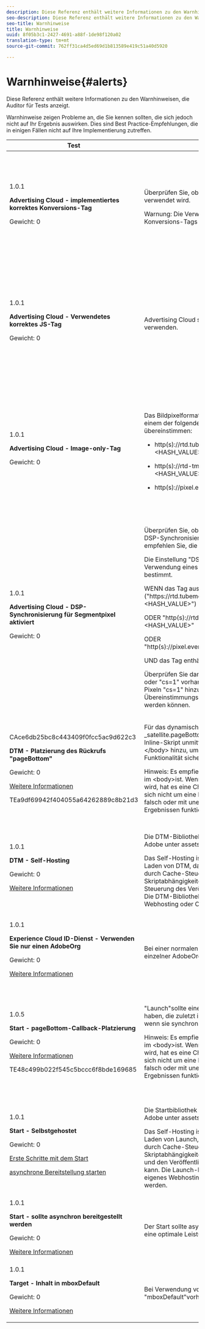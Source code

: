 ```yaml
---
description: Diese Referenz enthält weitere Informationen zu den Warnhinweisen, die Auditor für Tests anzeigt.
seo-description: Diese Referenz enthält weitere Informationen zu den Warnhinweisen, die Auditor für Tests anzeigt.
seo-title: Warnhinweise
title: Warnhinweise
uuid: 8f05b3c1-2427-4691-a88f-1de98f120a02
translation-type: tm+mt
source-git-commit: 762ff31ca4d5ed69d1b813589e419c51a40d5920

---
```



# Warnhinweise{#alerts}

Diese Referenz enthält weitere Informationen zu den Warnhinweisen, die Auditor für Tests anzeigt.

Warnhinweise zeigen Probleme an, die Sie kennen sollten, die sich jedoch nicht auf Ihr Ergebnis auswirken. Dies sind Best Practice-Empfehlungen, die in einigen Fällen nicht auf Ihre Implementierung zutreffen.

<table id="table_031432C9BB804A6F90E7FF572739E169"> 
 <thead> 
  <tr> 
   <th colname="col1" class="entry"> Test </th> 
   <th colname="col2" class="entry"> Kriterien </th> 
   <th colname="col3" class="entry"> Empfehlung </th> 
  </tr>
 </thead>
 <tbody> 
  <tr> 
   <td colname="col1"> 
    <draft-comment>
      1.0.1 
    </draft-comment> <p><b>Advertising Cloud - implementiertes korrektes Konversions-Tag</b> </p> <p>Gewicht: 0 </p> </td> 
   <td colname="col2"> <p>Überprüfen Sie, ob das richtige Konversions-Tag verwendet wird. </p> <p> <p>Warnung:  Die Verwendung der veralteten TubeMogul-Konversions-Tags kann zu Datenverlusten führen. </p> </p> </td> 
   <td colname="col3"> <p>Aktualisieren Sie Ihre Konvertierungspixel auf die neuen Konvertierungs-Tags, die nur für die Advertising Cloud verfügbar sind. </p> <p>Dies lässt sich am einfachsten mit der Advertising Cloud Launch Extension erreichen. </p> </td> 
  </tr> 
  <tr> 
   <td colname="col1"> 
    <draft-comment>
      1.0.1 
    </draft-comment> <p><b>Advertising Cloud - Verwendetes korrektes JS-Tag</b> </p> <p>Gewicht: 0 </p> </td> 
   <td colname="col2"> <p>Advertising Cloud sollte die neuesten JavaScript-Tags verwenden. </p> </td> 
   <td colname="col3"> <p>Aktualisieren Sie Ihr Advertising Cloud JavaScript auf die neueste Version. Die Verwendung veralteter JavaScript-Versionen kann zu Funktionsverlusten führen. </p> <p>Dies lässt sich mit der Advertising Cloud Launch Extension einfacher erreichen. </p> </td> 
  </tr> 
  <tr> 
   <td colname="col1"> 
    <draft-comment>
      1.0.1 
    </draft-comment> <p><b>Advertising Cloud - Image-only-Tag</b> </p> <p>Gewicht: 0 </p> </td> 
   <td colname="col2"> <p>Das Bildpixelformat der Advertising Cloud sollte mit einem der folgenden empfohlenen Formate übereinstimmen: </p> <p> 
     <ul id="ul_D85BE9C8A8654DE890E1A814E3573D86"> 
      <li id="li_E2AEDD76AC7044E8AD6AE8375858D198"> <p><span class="codeph"> http(s)://rtd.tubemogul.com/upi/?sid=&lt;HASH_VALUE&gt;</span> </p> </li> 
      <li id="li_1EEFA03516BF445294B5EC5DED891758"> <p><span class="codeph"> http(s)://rtd-tm.everesttech.net/upi/?sid=&lt;HASH_VALUE&gt;</span> </p> </li> 
      <li id="li_F72206B142214217BDD34356D2F3D8AD"> <p><span class="codeph"> http(s)://pixel.everesttech.net/px2/&lt;NUMERIC_ID&gt;?</span> </p> </li> 
     </ul> </p> </td> 
   <td colname="col3"> <p>Aktualisieren Sie Ihre Advertising Cloud-Pixel auf die neuen Image-only-Tags der Advertising Cloud, um sicherzustellen, dass Sie die vollständige Funktionalität der Advertising Cloud nutzen. </p> <p>Dies lässt sich am einfachsten mit der Advertising Cloud Launch Extension erreichen. </p> </td> 
  </tr> 
  <tr> 
   <td colname="col1"> 
    <draft-comment>
      1.0.1 
    </draft-comment> <p><b>Advertising Cloud - DSP-Synchronisierung für Segmentpixel aktiviert</b> </p> <p>Gewicht: 0 </p> </td> 
   <td colname="col2"> <p>Überprüfen Sie, ob das TubeMogul-Segmentpixel eine DSP-Synchronisierungseinstellung enthält, und empfehlen Sie, die Einstellung dem Pixel hinzuzufügen. </p> <p>Die Einstellung "DSP-Synchronisierung"wird durch die Verwendung eines Abfragezeichenfolgenparameters bestimmt. </p> <p>WENN das Tag ausgelöst<span class="codeph"> wird ("https://rtd.tubemogul.com/upi/?sid=&lt;HASH_VALUE&gt;")</span> </p> <p> ODER <span class="codeph"> "http(s)://rtd-tm.everesttech.net/upi/?sid=&lt;HASH_VALUE&gt;"</span> </p> <p> ODER <span class="codeph"> "http(s)://pixel.everesttech.net/px2/&lt;NUMERIC_ID&gt;?"</span> </p> <p>UND das Tag enthält den URL-Parameter <span class="codeph"> "sid=")</span> </p> <p>Überprüfen Sie dann, ob der URL-Parameter <span class="codeph"> "cs=0"</span> oder<span class="codeph"> "cs=1"</span> vorhanden ist, und empfehlen Sie, diesen Pixeln <span class="codeph"> "cs=1"</span> hinzuzufügen, damit die Übereinstimmungsraten der Zielgruppe verbessert werden können. </p> </td> 
   <td colname="col3"> <p> Fügen Sie Ihren Advertising Cloud-Pixeln den URL-Parameter <span class="codeph"> "cs=1"</span> hinzu, damit eine DSP-Synchronisierung stattfinden kann, wodurch die Übereinstimmungsraten der Zielgruppe erhöht werden. </p> <p>Dies lässt sich am einfachsten mit der Advertising Cloud Launch Extension erreichen. </p> </td> 
  </tr> 
  <tr> 
   <td colname="col1"> 
    <draft-comment>
      CAce6db25bc8c443409f0fcc5ac9d622c3 
    </draft-comment> <p><b>DTM - Platzierung des Rückrufs "pageBottom"</b> </p> <p>Gewicht: 0 </p> <p><a href="https://experiencecloud.adobe.com/resources/help/en_US/dtm/t_add_header_fooder_code.html" format="html" scope="external"> Weitere Informationen</a> </p> 
    <draft-comment>
      TEa9df69942f404055a64262889c8b21d3 
    </draft-comment> </td> 
   <td colname="col2"> <p>Für das dynamische Tag-Management ist die Funktion <span class="codeph"> _satellite.pageBottom()</span> erforderlich. Fügen Sie das Inline-Skript unmittelbar vor dem schließenden Tag <span class="codeph"> &lt;/body&gt;</span> hinzu, um eine ordnungsgemäße DTM-Funktionalität sicherzustellen. </p> <p> <p>Hinweis: Es empfiehlt sich, dass das Tag das <i>letzte</i> Tag im <span class="codeph"> &lt;body&gt;</span>ist. Wenn es im <span class="codeph"> &lt;body&gt;</span> -Tag gefunden wird, hat es eine Chance zu funktionieren, aber da es sich nicht um eine Best Practice handelt, könnte es falsch oder mit unerwarteten oder unerwünschten Ergebnissen funktionieren. </p> </p> </td> 
   <td colname="col3"> <p>Fügen Sie das Inline-Skript unmittelbar vor dem schließenden Tag <span class="codeph"> &lt;/body&gt;</span> hinzu, um eine ordnungsgemäße DTM-Funktionalität sicherzustellen. </p> </td> 
  </tr> 
  <tr> 
   <td colname="col1"> 
    <draft-comment>
      1.0.1 
    </draft-comment> <p><b>DTM - Self-Hosting</b> </p> <p>Gewicht: 0 </p> <p><a href="https://experiencecloud.adobe.com/resources/help/en_US/dtm/deployment.html" format="html" scope="external"> Weitere Informationen</a> </p> </td> 
   <td colname="col2"> <p> Die DTM-Bibliothek wird auf der Akamai-Instanz von Adobe unter <span class="filepath"> assets.adobedtm.com</span>gehostet. </p> <p> Das Self-Hosting ist der empfohlene Ansatz zum Laden von DTM, da es die Leistung von Websites durch Cache-Steuerung, Reduzierung der Skriptabhängigkeiten von Drittanbietern und bessere Steuerung des Veröffentlichungsprozesses verbessert. Die DTM-Bibliotheken können über Ihr eigenes Webhosting oder CDN gehostet und verwaltet werden. </p> </td> 
   <td colname="col3"> <p>Das Self-Hosting ist die empfohlene Vorgehensweise zum Laden von DTM auf einer Seite. Obwohl DTM-Hosting über das Akamai-CDN in den meisten Fällen funktioniert, verbessert das Self-Hosting die Seitenleistung. </p> </td> 
  </tr> 
  <tr> 
   <td colname="col1"> 
    <draft-comment>
      1.0.1 
    </draft-comment> <p><b> Experience Cloud ID-Dienst - Verwenden Sie nur einen AdobeOrg</b> </p> <p>Gewicht: 0 </p> <p><a href="https://experiencecloud.adobe.com/resources/help/en_US/mcvid/mcvid_id_request.html" format="html" scope="external"> Weitere Informationen</a> </p> </td> 
   <td colname="col2"> <p>Bei einer normalen MCID-Implementierung sollte ein einzelner AdobeOrg verwendet werden. </p> </td> 
   <td colname="col3"> <p>Überprüfen Sie, ob für diese Implementierung mehrere AdobeOrg-IDs vorhanden sind. </p> </td> 
  </tr> 
  <tr> 
   <td colname="col1"> 
    <draft-comment>
      1.0.5 
    </draft-comment> <p><b>Start - pageBottom-Callback-Platzierung</b> </p> <p>Gewicht: 0 </p> <p><a href="https://docs.adobelaunch.com/getting-started" format="https" scope="external"> Weitere Informationen</a> </p> 
    <draft-comment>
      TE48c499b022f545c5bccc6f8bde169685 
    </draft-comment> </td> 
   <td colname="col2"> <p>"Launch"sollte eine <span class="codeph"> pageBottom- </span>Rückruffunktion haben, die zuletzt im Hauptteil der Seite definiert wird, wenn sie synchron bereitgestellt wird. </p> <p> <p>Hinweis: Es empfiehlt sich, dass das Tag das <i>letzte</i> Tag im <span class="codeph"> &lt;body&gt;</span>ist. Wenn es im <span class="codeph"> &lt;body&gt;</span> -Tag gefunden wird, hat es eine Chance zu funktionieren, aber da es sich nicht um eine Best Practice handelt, könnte es falsch oder mit unerwarteten oder unerwünschten Ergebnissen funktionieren. </p> </p> </td> 
   <td colname="col3"> <p>Für den Start ist die Funktion <span class="codeph"> _satellite.pageBottom()</span> für synchrone Bereitstellungen erforderlich. Fügen Sie das Inline-Skript unmittelbar vor dem schließenden <span class="codeph"> &lt;/body&gt;</span> -Tag hinzu, um eine ordnungsgemäße Startfunktion sicherzustellen. </p> </td> 
  </tr> 
  <tr> 
   <td colname="col1"> 
    <draft-comment>
      1.0.1 
    </draft-comment> <p><b>Start - Selbstgehostet</b> </p> <p>Gewicht: 0 </p> <p><a href="https://docs.adobelaunch.com/getting-started" format="https" scope="external"> Erste Schritte mit dem Start</a> </p> <p><a href="https://docs.adobelaunch.com/client-side-information/asynchronous-deployment" format="https" scope="external"> asynchrone Bereitstellung starten</a> </p> </td> 
   <td colname="col2"> <p>Die Startbibliothek wird auf der Akamai-Instanz von Adobe unter <span class="filepath"> assets.adobedtm.com</span>gehostet. </p> <p>Das Self-Hosting ist der empfohlene Ansatz zum Laden von Launch, da es die Leistung der Website durch Cache-Steuerung besser steuern, Skriptabhängigkeiten von Drittanbietern reduzieren und den Veröffentlichungsprozess besser steuern kann. Die Launch-Bibliotheken können über Ihr eigenes Webhosting oder CDN gehostet und verwaltet werden. </p> </td> 
   <td colname="col3"> <p>Obwohl das Hosting über das Akamai CDN in den meisten Fällen funktioniert, wird empfohlen, das Self-Hosting als ersten Schritt zur Verbesserung der Seitenleistung zu implementieren. </p> </td> 
  </tr> 
  <tr> 
   <td colname="col1"> 
    <draft-comment>
      1.0.1 
    </draft-comment> <p><b>Start - sollte asynchron bereitgestellt werden</b> </p> <p>Gewicht: 0 </p> <p><a href="https://docs.adobelaunch.com/getting-started" format="https" scope="external"> Weitere Informationen</a> </p> </td> 
   <td colname="col2"> <p>Der Start sollte asynchron bereitgestellt werden, um eine optimale Leistung zu erzielen. </p> </td> 
   <td colname="col3"> <p>Fügen Sie den async-Parameter in das Inline-Skript ein, um eine ordnungsgemäße asynchrone Startfunktion sicherzustellen </p> </td> 
  </tr> 
  <tr> 
   <td colname="col1"> 
    <draft-comment>
      1.0.1 
    </draft-comment> <p><b> Target - Inhalt in mboxDefault</b> </p> <p>Gewicht: 0 </p> <p><a href="https://experiencecloud.adobe.com/resources/help/en_US/target/ov2/r_target-atjs-mboxcreate.html" format="html" scope="external"> Weitere Informationen</a> </p> </td> 
   <td colname="col2"> <p> Bei Verwendung von "at.js"sollte der Inhalt in "mboxDefault"vorhanden sein. </p> </td> 
   <td colname="col3"> <p>Überprüfen Sie, ob der Inhalt verfügbar ist. </p> </td> 
  </tr> 
 </tbody> 
</table>

